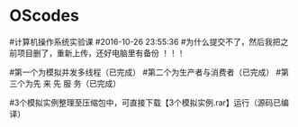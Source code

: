 ﻿# OScodes
#计算机操作系统实验课
#2016-10-26 23:55:36 
#为什么提交不了，然后我把之前项目删了，重新上传，还好电脑里有备份 ！！！

#第一个为模拟并发多线程（已完成）
#第二个为生产者与消费者（已完成）
#第三个为先 来 先 服 务（已完成）

#3个模拟实例整理至压缩包中，可直接下载【3个模拟实例.rar】运行（源码已编译）